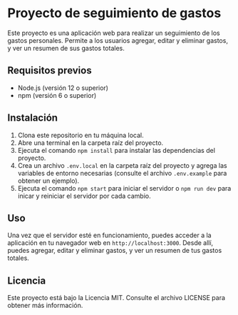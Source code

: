 # Proyecto de seguimiento de gastos

Este proyecto es una aplicación web para realizar un seguimiento de los gastos personales. Permite a los usuarios agregar, editar y eliminar gastos, y ver un resumen de sus gastos totales.

## Requisitos previos

- Node.js (versión 12 o superior)
- npm (versión 6 o superior)

## Instalación

1. Clona este repositorio en tu máquina local.
2. Abre una terminal en la carpeta raíz del proyecto.
3. Ejecuta el comando `npm install` para instalar las dependencias del proyecto.
4. Crea un archivo `.env.local` en la carpeta raíz del proyecto y agrega las variables de entorno necesarias (consulte el archivo `.env.example` para obtener un ejemplo).
5. Ejecuta el comando `npm start` para iniciar el servidor o `npm run dev` para inicar y reiniciar el servidor por cada cambio.

## Uso

Una vez que el servidor esté en funcionamiento, puedes acceder a la aplicación en tu navegador web en `http://localhost:3000`. Desde allí, puedes agregar, editar y eliminar gastos, y ver un resumen de tus gastos totales.

## Licencia

Este proyecto está bajo la Licencia MIT. Consulte el archivo LICENSE para obtener más información.